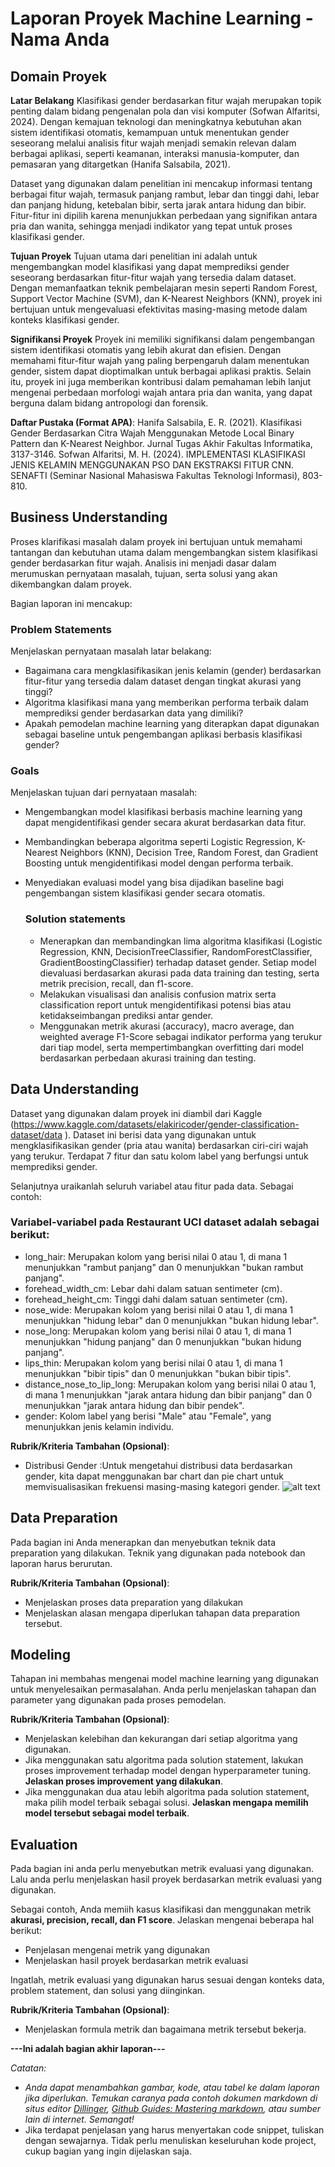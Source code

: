 # Laporan Proyek Machine Learning - Nama Anda

## Domain Proyek

**Latar Belakang**
Klasifikasi gender berdasarkan fitur wajah merupakan topik penting dalam bidang pengenalan pola dan visi komputer (Sofwan Alfaritsi, 2024). Dengan kemajuan teknologi dan meningkatnya kebutuhan akan sistem identifikasi otomatis, kemampuan untuk menentukan gender seseorang melalui analisis fitur wajah menjadi semakin relevan dalam berbagai aplikasi, seperti keamanan, interaksi manusia-komputer, dan pemasaran yang ditargetkan (Hanifa Salsabila, 2021).

Dataset yang digunakan dalam penelitian ini mencakup informasi tentang berbagai fitur wajah, termasuk panjang rambut, lebar dan tinggi dahi, lebar dan panjang hidung, ketebalan bibir, serta jarak antara hidung dan bibir. Fitur-fitur ini dipilih karena menunjukkan perbedaan yang signifikan antara pria dan wanita, sehingga menjadi indikator yang tepat untuk proses klasifikasi gender.


**Tujuan Proyek**
Tujuan utama dari penelitian ini adalah untuk mengembangkan model klasifikasi yang dapat memprediksi gender seseorang berdasarkan fitur-fitur wajah yang tersedia dalam dataset. Dengan memanfaatkan teknik pembelajaran mesin seperti Random Forest, Support Vector Machine (SVM), dan K-Nearest Neighbors (KNN), proyek ini bertujuan untuk mengevaluasi efektivitas masing-masing metode dalam konteks klasifikasi gender.

**Signifikansi Proyek**
Proyek ini memiliki signifikansi dalam pengembangan sistem identifikasi otomatis yang lebih akurat dan efisien. Dengan memahami fitur-fitur wajah yang paling berpengaruh dalam menentukan gender, sistem dapat dioptimalkan untuk berbagai aplikasi praktis. Selain itu, proyek ini juga memberikan kontribusi dalam pemahaman lebih lanjut mengenai perbedaan morfologi wajah antara pria dan wanita, yang dapat berguna dalam bidang antropologi dan forensik.

**Daftar Pustaka (Format APA)**:
Hanifa Salsabila, E. R. (2021). Klasifikasi Gender Berdasarkan Citra Wajah Menggunakan Metode Local Binary Pattern dan K-Nearest Neighbor. Jurnal Tugas Akhir Fakultas Informatika, 3137-3146.
Sofwan Alfaritsi, M. H. (2024). IMPLEMENTASI KLASIFIKASI JENIS KELAMIN MENGGUNAKAN PSO DAN EKSTRAKSI FITUR CNN. SENAFTI (Seminar Nasional Mahasiswa Fakultas Teknologi Informasi), 803-810.

## Business Understanding

Proses klarifikasi masalah dalam proyek ini bertujuan untuk memahami tantangan dan kebutuhan utama dalam mengembangkan sistem klasifikasi gender berdasarkan fitur wajah. Analisis ini menjadi dasar dalam merumuskan pernyataan masalah, tujuan, serta solusi yang akan dikembangkan dalam proyek.

Bagian laporan ini mencakup:

### Problem Statements

Menjelaskan pernyataan masalah latar belakang:
- Bagaimana cara mengklasifikasikan jenis kelamin (gender) berdasarkan fitur-fitur yang tersedia dalam dataset dengan tingkat akurasi yang tinggi?
- Algoritma klasifikasi mana yang memberikan performa terbaik dalam memprediksi gender berdasarkan data yang dimiliki?
- Apakah pemodelan machine learning yang diterapkan dapat digunakan sebagai baseline untuk pengembangan aplikasi berbasis klasifikasi gender?

### Goals

Menjelaskan tujuan dari pernyataan masalah:
- Mengembangkan model klasifikasi berbasis machine learning yang dapat mengidentifikasi gender secara akurat berdasarkan data fitur.
- Membandingkan beberapa algoritma seperti Logistic Regression, K-Nearest Neighbors (KNN), Decision Tree, Random Forest, dan Gradient Boosting untuk mengidentifikasi model dengan performa terbaik.
- Menyediakan evaluasi model yang bisa dijadikan baseline bagi pengembangan sistem klasifikasi gender secara otomatis.

    ### Solution statements
    - Menerapkan dan membandingkan lima algoritma klasifikasi (Logistic Regression, KNN, DecisionTreeClassifier, RandomForestClassifier, GradientBoostingClassifier) terhadap dataset gender. Setiap model dievaluasi berdasarkan akurasi pada data training dan testing, serta metrik precision, recall, dan f1-score.
    - Melakukan visualisasi dan analisis confusion matrix serta classification report untuk mengidentifikasi potensi bias atau ketidakseimbangan prediksi antar gender.
    - Menggunakan metrik akurasi (accuracy), macro average, dan weighted average F1-Score sebagai indikator performa yang terukur dari tiap model, serta mempertimbangkan overfitting dari model berdasarkan perbedaan akurasi training dan testing.

## Data Understanding
Dataset yang digunakan dalam proyek ini diambil dari Kaggle (https://www.kaggle.com/datasets/elakiricoder/gender-classification-dataset/data
). Dataset ini berisi data yang digunakan untuk mengklasifikasikan gender (pria atau wanita) berdasarkan ciri-ciri wajah yang terukur. Terdapat 7 fitur dan satu kolom label yang berfungsi untuk memprediksi gender.

Selanjutnya uraikanlah seluruh variabel atau fitur pada data. Sebagai contoh:  

### Variabel-variabel pada Restaurant UCI dataset adalah sebagai berikut:
- long_hair: Merupakan kolom yang berisi nilai 0 atau 1, di mana 1 menunjukkan "rambut panjang" dan 0 menunjukkan "bukan rambut panjang".
- forehead_width_cm: Lebar dahi dalam satuan sentimeter (cm).
- forehead_height_cm: Tinggi dahi dalam satuan sentimeter (cm).
- nose_wide: Merupakan kolom yang berisi nilai 0 atau 1, di mana 1 menunjukkan "hidung lebar" dan 0 menunjukkan "bukan hidung lebar".
- nose_long: Merupakan kolom yang berisi nilai 0 atau 1, di mana 1 menunjukkan "hidung panjang" dan 0 menunjukkan "bukan hidung panjang".
- lips_thin: Merupakan kolom yang berisi nilai 0 atau 1, di mana 1 menunjukkan "bibir tipis" dan 0 menunjukkan "bukan bibir tipis".
- distance_nose_to_lip_long: Merupakan kolom yang berisi nilai 0 atau 1, di mana 1 menunjukkan "jarak antara hidung dan bibir panjang" dan 0 menunjukkan "jarak antara hidung dan bibir pendek".
- gender: Kolom label yang berisi "Male" atau "Female", yang menunjukkan jenis kelamin individu.

**Rubrik/Kriteria Tambahan (Opsional)**:
- Distribusi Gender :Untuk mengetahui distribusi data berdasarkan gender, kita dapat menggunakan bar chart dan pie chart untuk memvisualisasikan frekuensi masing-masing kategori gender.
![alt text](https://drive.google.com/file/d/1TdAts0qefCLUfPiI_a34uGuoM1Rbf0TP/view?usp=drive_link?raw=true)
## Data Preparation
Pada bagian ini Anda menerapkan dan menyebutkan teknik data preparation yang dilakukan. Teknik yang digunakan pada notebook dan laporan harus berurutan.

**Rubrik/Kriteria Tambahan (Opsional)**: 
- Menjelaskan proses data preparation yang dilakukan
- Menjelaskan alasan mengapa diperlukan tahapan data preparation tersebut.

## Modeling
Tahapan ini membahas mengenai model machine learning yang digunakan untuk menyelesaikan permasalahan. Anda perlu menjelaskan tahapan dan parameter yang digunakan pada proses pemodelan.

**Rubrik/Kriteria Tambahan (Opsional)**: 
- Menjelaskan kelebihan dan kekurangan dari setiap algoritma yang digunakan.
- Jika menggunakan satu algoritma pada solution statement, lakukan proses improvement terhadap model dengan hyperparameter tuning. **Jelaskan proses improvement yang dilakukan**.
- Jika menggunakan dua atau lebih algoritma pada solution statement, maka pilih model terbaik sebagai solusi. **Jelaskan mengapa memilih model tersebut sebagai model terbaik**.

## Evaluation
Pada bagian ini anda perlu menyebutkan metrik evaluasi yang digunakan. Lalu anda perlu menjelaskan hasil proyek berdasarkan metrik evaluasi yang digunakan.

Sebagai contoh, Anda memiih kasus klasifikasi dan menggunakan metrik **akurasi, precision, recall, dan F1 score**. Jelaskan mengenai beberapa hal berikut:
- Penjelasan mengenai metrik yang digunakan
- Menjelaskan hasil proyek berdasarkan metrik evaluasi

Ingatlah, metrik evaluasi yang digunakan harus sesuai dengan konteks data, problem statement, dan solusi yang diinginkan.

**Rubrik/Kriteria Tambahan (Opsional)**: 
- Menjelaskan formula metrik dan bagaimana metrik tersebut bekerja.

**---Ini adalah bagian akhir laporan---**

_Catatan:_
- _Anda dapat menambahkan gambar, kode, atau tabel ke dalam laporan jika diperlukan. Temukan caranya pada contoh dokumen markdown di situs editor [Dillinger](https://dillinger.io/), [Github Guides: Mastering markdown](https://guides.github.com/features/mastering-markdown/), atau sumber lain di internet. Semangat!_
- Jika terdapat penjelasan yang harus menyertakan code snippet, tuliskan dengan sewajarnya. Tidak perlu menuliskan keseluruhan kode project, cukup bagian yang ingin dijelaskan saja.


